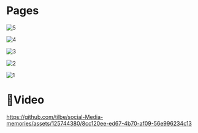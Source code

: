 
<h1>Pages</h1>

![5](https://github.com/tilbe/social-Media-memories/assets/125744380/2258fe64-5e34-4ad5-8d8c-f0727fab52b8)

![4](https://github.com/tilbe/social-Media-memories/assets/125744380/80758b5b-99ba-415a-8208-cdc4a42dd399)

![3](https://github.com/tilbe/social-Media-memories/assets/125744380/c40db55b-ce96-4b9c-be4a-839d68cea612)

![2](https://github.com/tilbe/social-Media-memories/assets/125744380/7440f7a9-70b3-4300-ba8b-d8495b3715e2)

![1](https://github.com/tilbe/social-Media-memories/assets/125744380/d54b87ef-e60d-442d-924d-8fb6a6bea393)


<h1>🎥Video</h1>

https://github.com/tilbe/social-Media-memories/assets/125744380/8cc120ee-ed67-4b70-af09-56e996234c13

